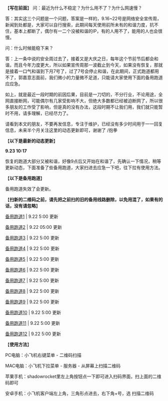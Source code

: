 【**写在前面**】
问：最近为什么不稳定？为什么用不了？为什么网速慢？

答：其实这三个问题是一个问题，答案是一样的，9.16~22号是网络安全宣传周，新闻到处都是，大家可以自行搜索，此期间每天使用前所未有的和谐力度，抗不住，基本上都断了，偶尔有一二个没被和谐的IP，有的人用不了，能用的人也会很慢。

问：什么时候能稳下来？

答：上一条中说的安全周过去了，接着又是大庆之日，每年这个节前节后都会和谐，而且今年力度更大，所以如果宣传周那一波截止到今天，如果没有恢复，那就是接着一口气和谐到下月7号了，过了7号会停止和谐，在此期间，正式跑道都用不了，郭嘉意志面前，我们微小的力量微不足道，只能请大家使用下面的备用跑道应应急。

如上，就是最近一段时期的前因后果，目前是一刀切的，不分行业，不论用途，全网直接断网，可能偶尔有几家受影响不大，但绝大多数都已经被迫断网了，所以很多朋友的工作受了影响，但是真的没有办法，这段时期不让我们用，我们就只能暂时不用，请多理解，已经尽力了。

请看到本文的朋友，不要再发信息，专注于维护，已经没有多少时间用于一一回复信息，未来半个月关注这里的动态更新即可，谢谢了 /抱拳

【**以下是最新的动态更新**】

**9.23 10:17**

恢复的跑道大部分又被和谐，好像9点后又开始在和谐了，先确认一下情况，稍等更新动态，下面准备了些备用跑道，大家扫进去应急一下吧，往下拉有使用方法。

【**以下是备用跑道**】

备用跑道失效了会更新。

【**扫新的二维码之前，请先把之前扫的旧的备用线路删除，以免用混了，如果有的话，没有请忽略**】

[备用跑道1](https://files.catbox.moe/newo0e.png "用客户端扫二维码即可添加")  | 9.22 5:00 更新

[备用跑道2](https://files.catbox.moe/30xwkb.png "用客户端扫二维码即可添加")  | 9.22 05:00 更新

[备用跑道3](https://files.catbox.moe/ify40m.png "用客户端扫二维码即可添加")  | 9.22 5:00 更新

[备用跑道4](https://files.catbox.moe/b7qg5u.png "用客户端扫二维码即可添加")  | 9.22 5:00 更新

[备用跑道5](https://files.catbox.moe/h0y0f2.png "用客户端扫二维码即可添加")  | 9.22 5:00 更新

[备用跑道6](https://files.catbox.moe/68c1dr.png "用客户端扫二维码即可添")  | 9.22 5:00 更新

[备用跑道7](https://files.catbox.moe/seqoku.png "用客户端扫二维码即可添")  | 9.22 5:00 更新

[备用跑道8](https://files.catbox.moe/klw4p6.png "用客户端扫二维码即可添")  | 9.22 5:00 更新

[备用跑道9](https://files.catbox.moe/r2avkg.png "用客户端扫二维码即可添")  | 9.22 5:00 更新

[备用跑道10](https://files.catbox.moe/bae88n.png "用客户端扫二维码即可添")  | 9.22 5:00 更新

[备用跑道11](https://files.catbox.moe/7vbogh.png "用客户端扫二维码即可添")  | 9.22 5:00 更新

[备用跑道12](https://files.catbox.moe/d0cryz.png "用客户端扫二维码即可添")  | 9.22 5:00 更新

【**使用方法**】

PC电脑：小飞机右键菜单 - 二维码扫描

MAC电脑：小飞机下拉菜单 - 服务器 - 从屏幕上扫描二维码

苹果手机：shadowrocket里左上角按钮点一下即可进入扫码界面，扫上面的二维码即可

安卓手机：小飞机客户端左上角，三角形点进去，右下角+号，选 扫描二维码
